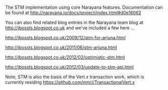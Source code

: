 The STM implementation using core Narayana features. Documentation can be found at http://narayana.io/docs/project/index.html#d0e16062

You can also find related blog entries in the Narayana team blog at http://jbossts.blogspot.co.uk and we've included a few here ...

http://jbossts.blogspot.co.uk/2009/12/stm-for-arjuna.html

http://jbossts.blogspot.co.uk/2011/06/stm-arjuna.html

http://jbossts.blogspot.co.uk/2012/02/optimistic-stm.html

http://jbossts.blogspot.co.uk/2012/03/update-to-stm-api.html

Note, STM is also the basis of the Vert.x transaction work, which is currently residing https://github.com/nmcl/TransactionalVert.x
